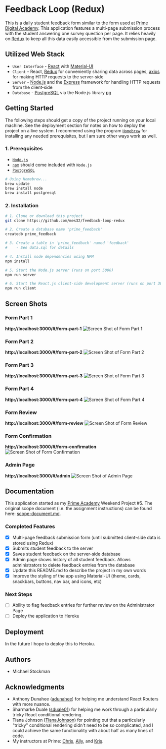 # Feedback Loop (Redux)
This is a daily student feedback form similar to the form used at [Prime Digital Academy](https://primeacademy.io/). This application features a multi-page submission process with the student answering one survey question per page. It relies heavily on [Redux](https://redux.js.org/) to keep all this data easily accessible from the submission page.

## Utilized Web Stack
- `User Interface` - [React](https://reactjs.org/) with [Material-UI](https://material-ui.com/)
- `Client` - React, [Redux](https://redux.js.org/) for conveniently sharing data across pages, [axios](https://www.npmjs.com/package/axios) for making HTTP requests to the server-side
- `Server` - [Node.js](https://nodejs.org/en/) and the [Express](https://expressjs.com/) framework for handling HTTP requests from the client-side
- `Database` - [PostgreSQL](https://www.postgresql.org/) via the Node.js library [pg](https://www.npmjs.com/package/pg)

## Getting Started
The following steps should get a copy of the project running on your local machine. See the deployment section for notes on how to deploy the project on a live system. I recommend using the program [`Homebrew`](https://brew.sh/) for installing any needed prerequisites, but I am sure other ways work as well.

### 1. Prerequisites
- [`Node.js`](https://nodejs.org/en/)
- [`npm`](https://www.npmjs.com/) should come included with `Node.js`
- [`PostgreSQL`](https://www.postgresql.org/)

```bash
# Using Homebrew...
brew update
brew install node
brew install postgresql
```

### 2. Installation
```bash
# 1. Clone or download this project
git clone https://github.com/mes32/feedback-loop-redux

# 2. Create a database name 'prime_feedback'
createdb prime_feedback

# 3. Create a table in 'prime_feedback' named 'feedback'
#    - See data.sql for details

# 4. Install node dependencies using NPM
npm install

# 5. Start the Node.js server (runs on port 5000)
npm run server

# 6. Start the React.js client-side development server (runs on port 3000)
npm run client
```

## Screen Shots

### Form Part 1
**http://localhost:3000/#/form-part-1**
![Screen Shot of Form Part 1](./wireframes/screen-shot-form-part-1.png)

### Form Part 2
**http://localhost:3000/#/form-part-2**
![Screen Shot of Form Part 2](./wireframes/screen-shot-form-part-2.png)

### Form Part 3
**http://localhost:3000/#/form-part-3**
![Screen Shot of Form Part 3](./wireframes/screen-shot-form-part-3.png)

### Form Part 4
**http://localhost:3000/#/form-part-4**
![Screen Shot of Form Part 4](./wireframes/screen-shot-form-part-4.png)

### Form Review
**http://localhost:3000/#/form-review**
![Screen Shot of Form Review](./wireframes/screen-shot-form-review.png)

### Form Confirmation
**http://localhost:3000/#/form-confirmation**
![Screen Shot of Form Confirmation](./wireframes/screen-shot-form-confirmation.png)

### Admin Page
**http://localhost:3000/#/admin**
![Screen Shot of Admin Page](./wireframes/screen-shot-admin.png)

## Documentation
This application started as my [Prime Academy](https://primeacademy.io/) Weekend Project #5. The original scope document (i.e. the assignment instructions) can be found here: [scope-document.md](./scope-document.md).

### Completed Features
- [x] Multi-page feedback submission form (until submitted client-side data is stored using Redux)
- [x] Submits student feedback to the server
- [x] Saves student feedback on the server-side database
- [x] Admin page shows history of all student feedback. Allows administrators to delete feedback entries from the database
- [x] Update this README.md to describe the project in my own words
- [x] Improve the styling of the app using Material-UI (theme, cards, snackbars, buttons, nav bar, and icons, etc)

### Next Steps
- [ ] Ability to flag feedback entries for further review on the Administrator Page
- [ ] Deploy the application to Heroku

## Deployment
In the future I hope to deploy this to Heroku.

## Authors
* Michael Stockman

## Acknowledgments
* Anthony Dunahee ([adunahee](https://github.com/adunahee)) for helping me understand React Routers with more nuance.
* Sharmarke Duale ([sduale01](https://github.com/sduale01)) for helping me work through a particularly tricky React conditional rendering.
* Tiana Johnson ([TianaJohnson](https://github.com/TianaJohnson)) for pointing out that a particularly "tricky" conditional rendering didn't need to be so complicated, and I could achieve the same functionality with about half as many lines of code.
* My instructors at Prime: [Chris](https://github.com/christopher-black), [Ally](https://github.com/Lysautumn), and [Kris](https://github.com/kdszafranski).
